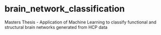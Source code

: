 # brain_network_classification
Masters Thesis - Application of Machine Learning to classify functional and structural brain networks generated from HCP data
